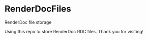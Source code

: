 # RenderDocFiles
RenderDoc file storage

Using this repo to store RenderDoc RDC files. Thank you for visiting!
